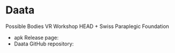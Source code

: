 # Daata
Possible Bodies VR Workshop HEAD + Swiss Paraplegic Foundation

* apk Release page: 
* Daata GitHub repository: